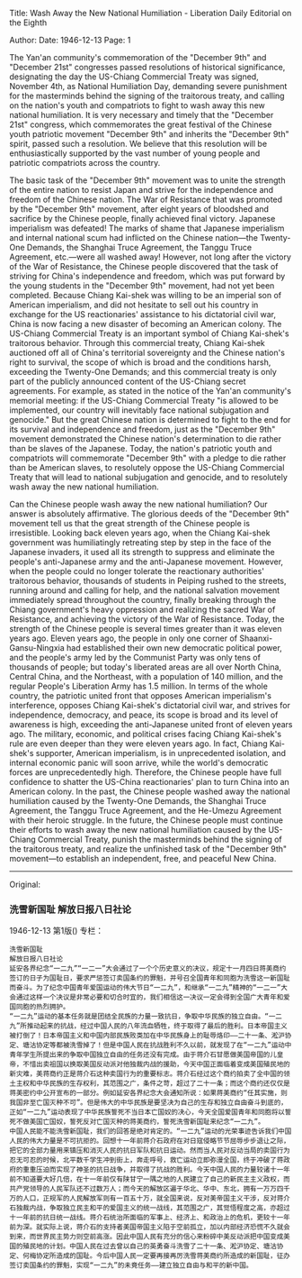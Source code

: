 Title: Wash Away the New National Humiliation - Liberation Daily Editorial on the Eighth

Author: 
Date: 1946-12-13
Page: 1

The Yan'an community's commemoration of the "December 9th" and "December 21st" congresses passed resolutions of historical significance, designating the day the US-Chiang Commercial Treaty was signed, November 4th, as National Humiliation Day, demanding severe punishment for the masterminds behind the signing of the traitorous treaty, and calling on the nation's youth and compatriots to fight to wash away this new national humiliation. It is very necessary and timely that the "December 21st" congress, which commemorates the great festival of the Chinese youth patriotic movement "December 9th" and inherits the "December 9th" spirit, passed such a resolution. We believe that this resolution will be enthusiastically supported by the vast number of young people and patriotic compatriots across the country.

The basic task of the "December 9th" movement was to unite the strength of the entire nation to resist Japan and strive for the independence and freedom of the Chinese nation. The War of Resistance that was promoted by the "December 9th" movement, after eight years of bloodshed and sacrifice by the Chinese people, finally achieved final victory. Japanese imperialism was defeated! The marks of shame that Japanese imperialism and internal national scum had inflicted on the Chinese nation—the Twenty-One Demands, the Shanghai Truce Agreement, the Tanggu Truce Agreement, etc.—were all washed away! However, not long after the victory of the War of Resistance, the Chinese people discovered that the task of striving for China's independence and freedom, which was put forward by the young students in the "December 9th" movement, had not yet been completed. Because Chiang Kai-shek was willing to be an imperial son of American imperialism, and did not hesitate to sell out his country in exchange for the US reactionaries' assistance to his dictatorial civil war, China is now facing a new disaster of becoming an American colony. The US-Chiang Commercial Treaty is an important symbol of Chiang Kai-shek's traitorous behavior. Through this commercial treaty, Chiang Kai-shek auctioned off all of China's territorial sovereignty and the Chinese nation's right to survival, the scope of which is broad and the conditions harsh, exceeding the Twenty-One Demands; and this commercial treaty is only part of the publicly announced content of the US-Chiang secret agreements. For example, as stated in the notice of the Yan'an community's memorial meeting: if the US-Chiang Commercial Treaty "is allowed to be implemented, our country will inevitably face national subjugation and genocide." But the great Chinese nation is determined to fight to the end for its survival and independence and freedom, just as the "December 9th" movement demonstrated the Chinese nation's determination to die rather than be slaves of the Japanese. Today, the nation's patriotic youth and compatriots will commemorate "December 9th" with a pledge to die rather than be American slaves, to resolutely oppose the US-Chiang Commercial Treaty that will lead to national subjugation and genocide, and to resolutely wash away the new national humiliation.

Can the Chinese people wash away the new national humiliation? Our answer is absolutely affirmative. The glorious deeds of the "December 9th" movement tell us that the great strength of the Chinese people is irresistible. Looking back eleven years ago, when the Chiang Kai-shek government was humiliatingly retreating step by step in the face of the Japanese invaders, it used all its strength to suppress and eliminate the people's anti-Japanese army and the anti-Japanese movement. However, when the people could no longer tolerate the reactionary authorities' traitorous behavior, thousands of students in Peiping rushed to the streets, running around and calling for help, and the national salvation movement immediately spread throughout the country, finally breaking through the Chiang government's heavy oppression and realizing the sacred War of Resistance, and achieving the victory of the War of Resistance. Today, the strength of the Chinese people is several times greater than it was eleven years ago. Eleven years ago, the people in only one corner of Shaanxi-Gansu-Ningxia had established their own new democratic political power, and the people's army led by the Communist Party was only tens of thousands of people; but today's liberated areas are all over North China, Central China, and the Northeast, with a population of 140 million, and the regular People's Liberation Army has 1.5 million. In terms of the whole country, the patriotic united front that opposes American imperialism's interference, opposes Chiang Kai-shek's dictatorial civil war, and strives for independence, democracy, and peace, its scope is broad and its level of awareness is high, exceeding the anti-Japanese united front of eleven years ago. The military, economic, and political crises facing Chiang Kai-shek's rule are even deeper than they were eleven years ago. In fact, Chiang Kai-shek's supporter, American imperialism, is in unprecedented isolation, and internal economic panic will soon arrive, while the world's democratic forces are unprecedentedly high. Therefore, the Chinese people have full confidence to shatter the US-China reactionaries' plan to turn China into an American colony. In the past, the Chinese people washed away the national humiliation caused by the Twenty-One Demands, the Shanghai Truce Agreement, the Tanggu Truce Agreement, and the He-Umezu Agreement with their heroic struggle. In the future, the Chinese people must continue their efforts to wash away the new national humiliation caused by the US-Chiang Commercial Treaty, punish the masterminds behind the signing of the traitorous treaty, and realize the unfinished task of the "December 9th" movement—to establish an independent, free, and peaceful New China.



<hr /> 

Original: 


### 洗雪新国耻  解放日报八日社论

1946-12-13
第1版()
专栏：

    洗雪新国耻
    解放日报八日社论
    延安各界纪念“一二九”“一二一”大会通过了一个个历史意义的决议，规定十一月四日蒋美商约签订的日子为国耻日，要求严惩签订卖国条约的罪魁，并号召全国青年和同胞为洗雪这一新国耻而奋斗。为了纪念中国青年爱国运动的伟大节日“一二九”，和继承“一二九”精神的“一二一”大会通过这样一个决议是非常必要和切合时宜的，我们相信这一决议一定会得到全国广大青年和爱国同胞的热烈拥护。
    “一二九”运动的基本任务就是团结全民族的力量一致抗日，争取中华民族的独立自由。“一二九”所推动起来的抗战，经过中国人民的八年流血牺牲，终于取得了最后的胜利。日本帝国主义被打倒了！日本帝国主义和中国内部民族败类加在中华民族身上的耻辱烙印——二十一条、淞沪协定、塘沽协定等都被洗雪掉了！但是中国人民在抗战胜利不久以前，就发现了在“一二九”运动中青年学生所提出来的争取中国独立自由的任务还没有完成。由于蒋介石甘愿做美国帝国的儿皇帝，不惜出卖祖国以换取美国反动派对他独裁内战的援助，今天中国正面临着变成美国殖民地的新灾难，美蒋商约正是蒋介石这种卖国行为的重要标志。蒋介石经过这个商约拍卖了全中国的领土主权和中华民族的生存权利，其范围之广，条件之苛，超过了二十一条；而这个商约还仅仅是蒋美密约中公开宣布的一部分。例如延安各界纪念大会通知所说：如果蒋美商约“任其实施，则我国非至亡国灭种不可”。但是伟大的中华民族是要坚决为自己的生存和独立自由奋斗到底的，正如“一二九”运动表现了中华民族誓死不当日本亡国奴的决心，今天全国爱国青年和同胞将以誓死不做美国亡国奴，誓死反对亡国灭种的蒋美商约，誓死洗雪新国耻来纪念“一二九”。
    中国人民能不能洗雪新国耻，我们的回答是绝对肯定的。“一二九”运动的光荣事迹告诉我们中国人民的伟大力量是不可抗拒的。回想十一年前蒋介石政府在对日寇侵略节节屈辱步步退让之际，把它的全部力量用来镇压和消灭人民的抗日军队和抗日运动。然而当人民对反动当局的卖国行为忍无可忍的时候，北平数千学生冲到街上，奔走呼号，救亡运动立即弥漫全国，终于冲破了蒋政府的重重压迫而实现了神圣的抗日战争，并取得了抗战的胜利。今天中国人民的力量较诸十一年前不知道要大好几倍，在十一年前仅有陕甘宁一隅之地的人民建立了自己的新民主主义政权，而共产党领导的人民军队还不过数万人；而今天的解放区遍于华北、华中、东北，拥有一万万四千万的人口，正规军的人民解放军则有一百五十万，就全国来说，反对美帝国主义干涉，反对蒋介石独裁内战，争取独立民主和平的爱国主义的统一战线，其范围之广，其觉悟程度之高，亦超过十一年前的抗日统一战线。蒋介石统治所面临的军事上、经济上、和政治上的危机，更较十一年前为深。就实际上说，蒋介石的支持者美国帝国主义陷于空前孤立，加以内部经济恐慌不久就会到来，而世界民主势力则空前高涨。因此中国人民有充分的信心来粉碎中美反动派把中国变成美国的殖民地的计划。中国人民在过去曾以自己的英勇奋斗洗雪了二十一条、淞沪协定、塘沽协定、何梅协定所造成的国耻。今后中国人民一定要再接再厉洗雪蒋美商约所造成的新国耻，征办签订卖国条约的罪魁，实现“一二九”的未竟任务——建立独立自由与和平的新中国。
